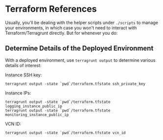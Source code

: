 # Terraform References

Usually, you'll be dealing with the helper scripts under `./scripts` to manage your environments, in which case
you won't need to interact with Terraform/Terragrunt directly.  But for whenever you do:

## Determine Details of the Deployed Environment

With a deployed environment, use ```terragrunt output``` to determine various details of interest:

Instance SSH key:

```
terragrunt output -state `pwd`/terraform.tfstate ssh_private_key
```

Instance IPs:

```
terragrunt output -state `pwd`/terraform.tfstate logging_instance_public_ip
terragrunt output -state `pwd`/terraform.tfstate monitoring_instance_public_ip
```

VCN ID:

```
terragrunt output -state `pwd`/terraform.tfstate vcn_id
```



